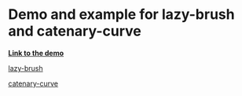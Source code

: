 # Demo and example for lazy-brush and catenary-curve

**[Link to the demo](https://lazybrush.dulnan.net)**


[lazy-brush](https://github.com/dulnan/lazy-brush)

[catenary-curve](https://github.com/dulnan/catenary-curve)
